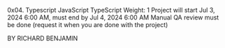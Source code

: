 0x04. Typescript
JavaScript
TypeScript
 Weight: 1
 Project will start Jul 3, 2024 6:00 AM, must end by Jul 4, 2024 6:00 AM
 Manual QA review must be done (request it when you are done with the project)

 BY RICHARD BENJAMIN